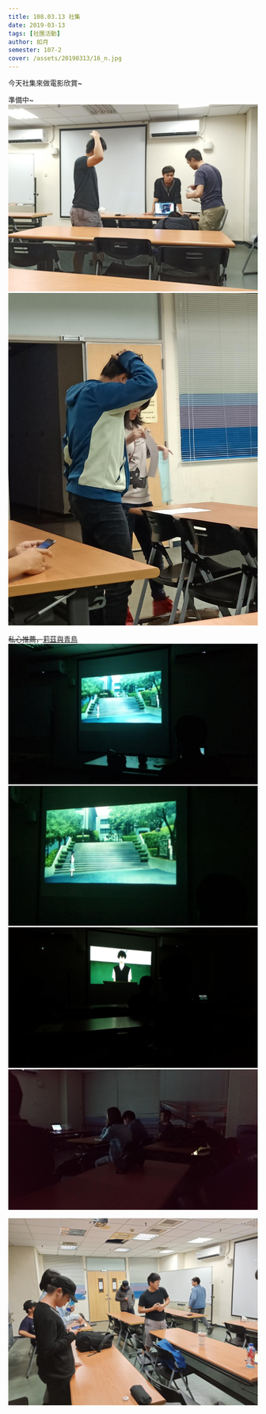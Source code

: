 ```yaml
---
title: 108.03.13 社集
date: 2019-03-13
tags: [社團活動]
author: 如月
semester: 107-2
cover: /assets/20190313/16_n.jpg
---
```


今天社集來做電影欣賞~

準備中~
![20190313](/assets/20190313/IMG20190313200307.jpg)
![20190313](/assets/20190313/IMG20190313200258.jpg)

~~私心推薦，~~[莉茲與青鳥](http://liz-bluebird.com/)
![20190313](/assets/20190313/16_n.jpg) ![20190313](/assets/20190313/88_n.jpg)
![20190313](/assets/20190313/P_20190313_195121_vHDR_Auto.jpg) ![20190313](/assets/20190313/P_20190313_195130_vHDR_Auto.jpg)

![20190313](/assets/20190313/IMG20190313220555.jpg)

